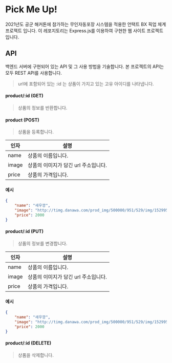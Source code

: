 # Pick Me Up!


2021년도 공군 해커톤에 참가하는 무인자동포장 시스템을 적용한 언택트 BX 픽업 체계 프로젝트 입니다.
이 레포지토리는 Express.js를 이용하여 구현한 웹 사이트 프로젝트 입니다.


## API

백엔드 서버에 구현되어 있는 API 및 그 사용 방법을 기술합니다.
본 프로젝트의 API는 모두 REST API를 사용합니다.

> url에 포함되어 있는 :id 는 상품이 가지고 있는 고유 아이디를 나타냅니다.


#### product/:id (GET)

> 상품의 정보를 반환합니다.


#### product (POST)

> 상품을 등록합니다.

| 인자 | 설명 |
| ---- | ---- |
| name  | 상품의 이름입니다.                  |
| image | 상품의 이미지가 담긴 url 주소입니다.|
| price | 상품의 가격입니다.                  |

#### 예시

```json
{
    "name": "새우깡",
    "image": "http://timg.danawa.com/prod_img/500000/951/529/img/1529951_1.jpg",
    "price": 2000
}
```


#### product/:id (PUT)

> 상품의 정보를 변경합니다.

| 인자 | 설명 |
| ---- | ---- |
| name  | 상품의 이름입니다.                  |
| image | 상품의 이미지가 담긴 url 주소입니다.|
| price | 상품의 가격입니다.                  |

#### 예시

```json
{
    "name": "새우깡",
    "image": "http://timg.danawa.com/prod_img/500000/951/529/img/1529951_1.jpg",
    "price": 2000
}
```


#### product/:id (DELETE)

> 상품을 삭제합니다.